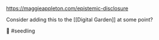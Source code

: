 
https://maggieappleton.com/epistemic-disclosure

Consider adding this to the [[Digital Garden]] at some point?

🌱 #seedling

